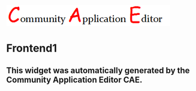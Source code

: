 ![CAE](https://github.com/GHProjectsTest/CAE-Deployment-Temp/blob/gh-pages/frontendComponent-175/img/logo.png)  

Frontend1
===================


This widget was automatically generated by the Community Application Editor CAE.  
---------------
